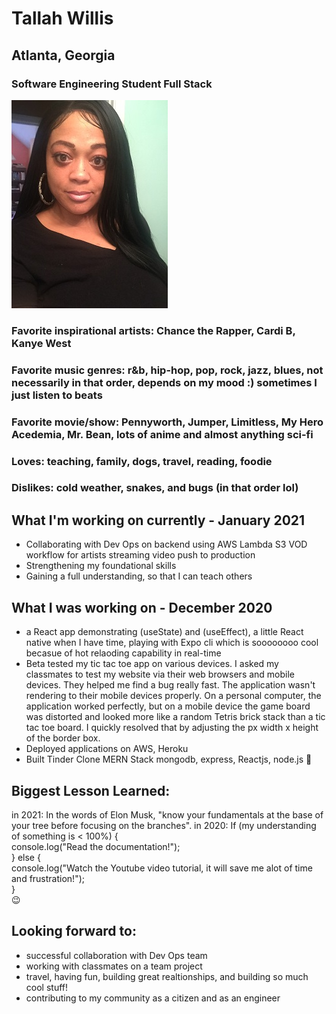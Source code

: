 
# Tallah Willis
## Atlanta, Georgia
### Software Engineering Student Full Stack
![Image](https://github.com/twillisdev/twillisdev.github.io/blob/main/Tallah%20for%20Git.io.jpg)
### Favorite inspirational artists: Chance the Rapper, Cardi B, Kanye West
### Favorite music genres: r&b, hip-hop, pop, rock, jazz, blues, not necessarily in that order, depends on my mood :) sometimes I just listen to beats 
### Favorite movie/show: Pennyworth, Jumper, Limitless, My Hero Acedemia, Mr. Bean, lots of anime and almost anything sci-fi
### Loves: teaching, family, dogs, travel, reading, foodie
### Dislikes: cold weather, snakes, and bugs (in that order lol)

## What I'm working on currently - January 2021
- Collaborating with Dev Ops on backend using AWS Lambda S3 VOD workflow for artists streaming video push to production
- Strengthening my foundational skills
- Gaining a full understanding, so that I can teach others

## What I was working on - December 2020
- a React app demonstrating (useState) and (useEffect), a little React native when I have time, playing with Expo cli which is soooooooo cool becasue of hot relaoding capability in real-time 
- Beta tested my tic tac toe app on various devices. I asked my classmates to test my website via their web browsers and mobile devices. 
They helped me find a bug really fast. The application wasn't rendering to their mobile devices properly. On a personal computer, the application worked perfectly, but on a mobile device the game board was distorted and looked more like a random Tetris brick stack than a tic tac toe board. I quickly resolved that by adjusting the px width x height of the border box.
- Deployed applications on AWS, Heroku
- Built Tinder Clone MERN Stack mongodb, express, Reactjs, node.js 🚀


## Biggest Lesson Learned: 
in 2021: In the words of Elon Musk, "know your fundamentals at the base of your tree before focusing on the branches".
in 2020:
If (my understanding of something is < 100%) { <br>
   console.log("Read the documentation!"); <br>
} else { <br>
   console.log("Watch the Youtube video tutorial, it will save me alot of time and frustration!"); <br>
   } <br>
   :wink:
   
## Looking forward to:
- successful collaboration with Dev Ops team
- working with classmates on a team project
- travel, having fun, building great realtionships, and building so much cool stuff!
- contributing to my community as a citizen and as an engineer


